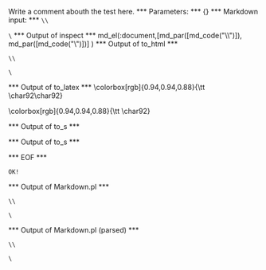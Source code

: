 Write a comment abouth the test here.
*** Parameters: ***
{}
*** Markdown input: ***
`\\`

`\`
*** Output of inspect ***
md_el(:document,[md_par([md_code("\\\\")]), md_par([md_code("\\")])] )
*** Output of to_html ***

<p><code>\\</code></p>

<p><code>\</code></p>

*** Output of to_latex ***
\colorbox[rgb]{0.94,0.94,0.88}{\tt \char92\char92}

\colorbox[rgb]{0.94,0.94,0.88}{\tt \char92}


*** Output of to_s ***

*** Output of to_s ***

*** EOF ***



	OK!



*** Output of Markdown.pl ***
<p><code>\\</code></p>

<p><code>\</code></p>

*** Output of Markdown.pl (parsed) ***
<p
     ><code>\\</code
   ></p
   ><p
     ><code>\</code
   ></p
 >